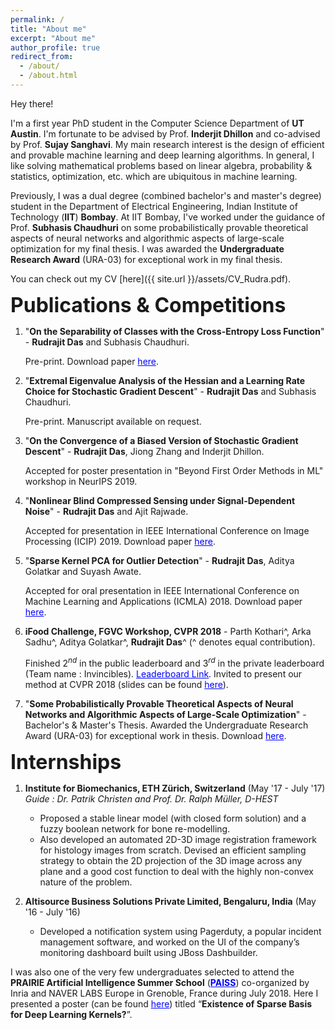 ```yaml
---
permalink: /
title: "About me"
excerpt: "About me"
author_profile: true
redirect_from: 
  - /about/
  - /about.html
---
```


Hey there!

<!-- I'm a final year dual degree (combined bachelor's and master's degree) student in the Department of Electrical Engineering, Indian Institute of Technology (IIT) Bombay. I've worked under the guidance of Prof. Subhasis Chaudhuri on some theoretical/mathematical aspects of machine learning and deep learning for my final thesis. I've been awarded the Undergraduate Research Award (URA-03) for exceptional work in my final thesis.-->

<!-- My primary interests are the design of efficient (especially probabilistic) algorithms for machine learning problems with provable performance guarantees as well as the theoretical understanding of deep learning with respect to the learned representations, non-convex optimization, etc. Besides, I'm also interested in deep learning for computer vision, specifically unsupervised and semi-supervised methods.-->

<!-- In general, I like solving mathematical problems based on linear algebra, probability & statistics, optimization, etc. which are ubiquitous in machine learning. You can check out my CV [here]({{ site.url }}/assets/CV_3_page.pdf).-->

<!-- I'm moving to the University of Texas at Austin to pursue a PhD degree in Computer Science (beginning Fall 2019). I shall be working with Prof. Inderjit Dhillon.-->

<!-- Also, I'm a huge cricket lover (and a decent player too) as well as a passionate foodie-->

I'm a first year PhD student in the Computer Science Department of **UT Austin**. I'm fortunate to be advised by Prof. **Inderjit Dhillon** and co-advised by Prof. **Sujay Sanghavi**. My main research interest is the design of efficient and provable machine learning and deep learning algorithms. In general, I like solving mathematical problems based on linear algebra, probability & statistics, optimization, etc. which are ubiquitous in machine learning.

Previously, I was a dual degree (combined bachelor's and master's degree) student in the Department of Electrical Engineering, Indian Institute of Technology (**IIT**) **Bombay**. At IIT Bombay, I've worked under the guidance of Prof. **Subhasis Chaudhuri** on some probabilistically provable theoretical aspects of neural networks and algorithmic aspects of large-scale optimization for my final thesis. I was awarded the **Undergraduate Research Award** (URA-03) for exceptional work in my final thesis.

You can check out my CV [here]({{ site.url }}/assets/CV_Rudra.pdf).

**<font size="+3">Publications & Competitions</font>**

1. "**On the Separability of Classes with the Cross-Entropy Loss Function**" - **Rudrajit Das** and Subhasis Chaudhuri.

    Pre-print. Download paper <a href="https://arxiv.org/abs/1909.06930" style="color: #0000FF">here</a>.
    
2. "**Extremal Eigenvalue Analysis of the Hessian and a Learning Rate Choice for Stochastic Gradient Descent**" - **Rudrajit Das** and Subhasis Chaudhuri.

    Pre-print. Manuscript available on request.
    
3. "**On the Convergence of a Biased Version of Stochastic Gradient Descent**" - **Rudrajit Das**, Jiong Zhang and Inderjit Dhillon.

    Accepted for poster presentation in "Beyond First Order Methods in ML" workshop in NeurIPS 2019.
    
4. "**Nonlinear Blind Compressed Sensing under Signal-Dependent Noise**" - **Rudrajit Das** and Ajit Rajwade.

    Accepted for presentation in IEEE International Conference on Image Processing (ICIP) 2019. Download paper <a href="https://ieeexplore.ieee.org/abstract/document/8803173" style="color: #0000FF">here</a>.

5. "**Sparse Kernel PCA for Outlier Detection**" - **Rudrajit Das**, Aditya Golatkar and Suyash Awate.

    Accepted for oral presentation in IEEE International Conference on Machine Learning and Applications (ICMLA) 2018. Download paper <a href="https://arxiv.org/abs/1809.02497" style="color: #0000FF">here</a>.

6. **iFood Challenge, FGVC Workshop, CVPR 2018** - Parth Kothari^, Arka Sadhu^, Aditya Golatkar^, **Rudrajit Das**^ (^ denotes equal contribution).

    Finished $2^{nd}$ in the public leaderboard and $3^{rd}$ in the private leaderboard (Team name : Invincibles). <a href="https://www.kaggle.com/c/ifood2018/leaderboard" style="color: #0000FF">Leaderboard Link</a>.
    Invited to present our method at CVPR 2018 (slides can be found  <a href="https://drive.google.com/file/d/1ycgDwlw62mWgaLy5qslvqjyiND0vgYTG/view?usp=sharing" style="color: #0000FF">here</a>).
    
7. "**Some Probabilistically Provable Theoretical Aspects of Neural Networks and Algorithmic Aspects of Large-Scale Optimization**" - Bachelor's & Master's Thesis. Awarded the Undergraduate Research Award (URA-03) for exceptional work in thesis. Download <a href="https://drive.google.com/open?id=1gOwSCWhbJLVFN2K178Ujve-WxFv_VDdB" style="color: #0000FF">here</a>.

**<font size="+3">Internships</font>**

1. **Institute for Biomechanics, ETH Zürich, Switzerland** (May '17 - July '17) <br/>
    *Guide : Dr. Patrik Christen and Prof. Dr. Ralph Müller, D-HEST* <br/>
    * Proposed a stable linear model (with closed form solution) and a fuzzy boolean network for bone re-modelling. <br/>
    * Also developed an automated 2D-3D image registration framework for histology images from scratch. Devised an efficient       sampling strategy to obtain the 2D projection of the 3D image across any plane and a good cost function to deal with         the highly non-convex nature of the problem. <br/>
    
2. **Altisource Business Solutions Private Limited, Bengaluru, India** (May '16 - July '16) <br/>
    * Developed a notification system using Pagerduty, a popular incident management software, and worked on the UI of the company’s monitoring dashboard built using JBoss Dashbuilder. <br/>
      
I was also one of the very few undergraduates selected to attend the **PRAIRIE Artificial Intelligence Summer School** (<a href="https://project.inria.fr/paiss/" style="color: #0000FF">**PAISS**</a>) co-organized by Inria and NAVER LABS Europe in Grenoble, France during July 2018. Here I presented a poster (can be found <a href="https://github.com/rudrajit15/Existence-of-sparse-basis-for-deep-learning-kernels/blob/master/Inria_poster.pdf" style="color: #0000FF">here</a>) titled “**Existence of Sparse Basis for Deep Learning Kernels?**”.
